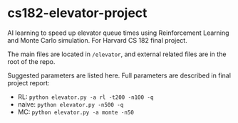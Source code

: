# cs182-elevator-project
AI learning to speed up elevator queue times using Reinforcement Learning and Monte Carlo simulation. For Harvard CS 182 final project.

The main files are located in `/elevator`, and external related files are in the root of the repo.

Suggested parameters are listed here. Full parameters are described in final project report:

- RL: `python elevator.py -a rl -t200 -n100 -q`
- naive: `python elevator.py -n500 -q`
- MC: `python elevator.py -a monte -n50`
